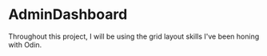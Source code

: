 # AdminDashboard
Throughout this project, I will be using the grid layout skills I've been honing with Odin. 